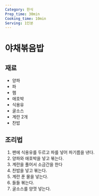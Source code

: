 ```yaml
---
Category: 한식
Prep_time: 30min
Cooking_time: 10min
Serving: 1인분
---
```


# 야채볶음밥

## 재료
* 양파
* 파
* 햄
* 애호박
* 식용유
* 굴소스
* 계란 2개
* 찬밥

## 조리법
1. 팬에 식용유를 두르고 파를 넣어 파기름을 낸다.
2. 양파와 애호박을 넣고 볶는다.
3. 계란을 풀어서 소금간을 한다
4. 찬밥을 넣고 볶는다.
5. 계란 푼 물을 넣는다.
6. 들들 볶는다.
7. 굴소스를 양껏 넣는다.